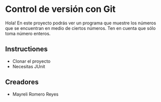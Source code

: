 # Control de versión con Git

Hola! En este proyecto podrás ver un programa que muestre los números que se encuentran en medio de ciertos números. Ten en cuenta que sólo toma número enteros.

## Instructiones

* Clonar el proyecto
* Necesitas JUnit 

## Creadores

* Mayreli Romero Reyes

